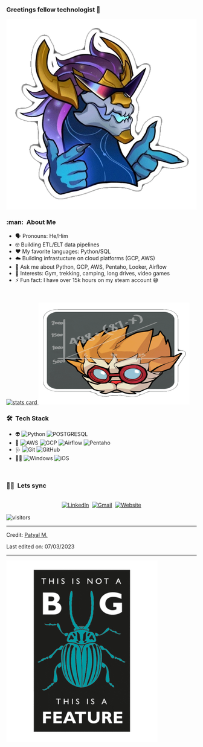 ### Greetings fellow technologist 👋

<img align= "center" src="https://github.com/tix0/tix0/blob/master/auri.png"></img>

<h3> :man: &nbsp;About Me </h3>

- 🗣️ Pronouns: He/Him
- 🤓 Building ETL/ELT data pipelines
- ❤️ My favorite languages: Python/SQL
- ☁️ Building infrastucture on cloud platforms (GCP, AWS)
- 💬 Ask me about Python, GCP, AWS, Pentaho, Looker, Airflow
- 💜 Interests: Gym, trekking, camping, long drives, video games
- ⚡ Fun fact: I have over 15k hours on my steam account 😅
<br/>

<p>
<a align= "center" href="https://github.com/tix0">
  <img alt= "stats card" height="270px" width="400" src="https://github-readme-stats.vercel.app/api?username=tix0&theme=dracula&show_icons=true&count_private=true" />
  <img height="270px" width="400" src="https://github.com/tix0/tix0/blob/master/heim.png"></img>
</a>

<h3> 🛠 &nbsp;Tech Stack</h3>

- :alien:
  ![Python](https://img.shields.io/badge/Python-14354C?style=for-the-badge&logo=python&logoColor=white)
  ![POSTGRESQL](https://img.shields.io/badge/PostgreSQL-316192?style=for-the-badge&logo=postgresql&logoColor=white)
- :bricks:
  ![AWS](https://img.shields.io/badge/AWS-323330?style=for-the-badge&logo=amazonaws&logoColor=F7DF1E)
  ![GCP](https://img.shields.io/badge/GCP-239120?&style=for-the-badge&logo=googlecloud&logoColor=white)
  ![Airflow](https://img.shields.io/badge/Airflow-323330?style=for-the-badge&logo=apacheairflow&logoColor=white)
  ![Pentaho](https://img.shields.io/badge/Pentaho-323330?style=for-the-badge&logoColor=white)
- :stethoscope:
  ![Git](https://img.shields.io/badge/Git-F05032?style=for-the-badge&logo=git&logoColor=white)
  ![GitHub](https://img.shields.io/badge/GitHub-100000?style=for-the-badge&logo=github&logoColor=white)
- :technologist:
  ![Windows](https://img.shields.io/badge/Windows-0078D6?style=for-the-badge&logo=windows&logoColor=white)
  ![iOS](https://img.shields.io/badge/iOS-000000?style=for-the-badge&logo=ios&logoColor=white)

<br/>

<h3> 🤝🏻 &nbsp;Lets sync </h3>
<p align="center">
<br>
<a href="https://www.linkedin.com/in/manveerpatyal/"><img src="https://img.shields.io/badge/linkedin-%230077B5.svg?&style=for-the-badge&logo=linkedin&logoColor=white" alt="LinkedIn" /></a>&nbsp;
<a href="mailto:manveer.patyal@gmail.com?subject=Hello"><img src="https://img.shields.io/badge/gmail-%23D14836.svg?&style=for-the-badge&logo=gmail&logoColor=white" alt="Gmail"/></a>&nbsp;
<a href="https://manbirpatial.wixsite.com/manveer-patyal"><img alt="Website" src="https://img.shields.io/website?style=for-the-badge&up_message=portfolio&url=https://manbirpatial.wixsite.com/manveer-patyal"></a>
</p>

<p>
    <img align="center" alt="visitors" src="https://gpvc.arturio.dev/tix0"/>
</p>

-----
Credit: [Patyal M.](https://github.com/tix0)

Last edited on: 07/03/2023

-----
<img src="https://github.com/tix0/tix0/blob/master/bug.png"></img>
